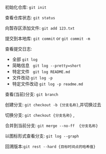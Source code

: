 初始化仓库: `git init`

查看仓库状态: `git status`

向暂存区添加文件: `git add 123.txt`

提交到本地库: `git commit` or `git commit -m`

查看提交日志: 

* 全部 `git log` 
* 简略信息 ` git log --pretty=short` 
* 特定文件 ` git log README.md`
* 文件改动 `git log -p`
* 特定文件改动 `git log -p readme.md`

查看(当前)分支: `git branch`

创建分支: `git checkout -b {分支名称}`,并切换过去

切换分支: `git checkout {分支名称}` , 

合并到当前分支: `git merge --no-ff  {分支名称}`

以图标形式查看分支: `git log --graph`

回溯版本:`git rest --hard {目标时间点的哈希值}`







